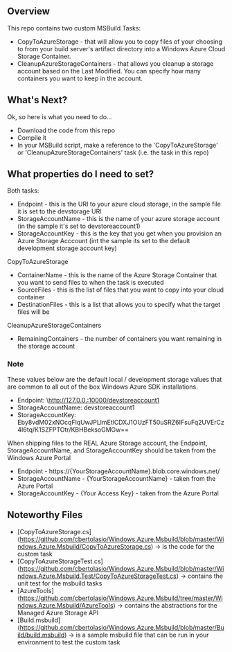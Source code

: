 ## Overview 

This repo contains two custom MSBuild Tasks:
* CopyToAzureStorage - that will allow you to copy files of your choosing to from your build server's artifact directory into a Windows Azure Cloud Storage Container.
* CleanupAzureStorageContainers - that allows you cleanup a storage account based on the Last Modified. You can specify how many containers you want to keep in the account.

## What's Next?

Ok, so here is what you need to do...

* Download the code from this repo
* Compile it
* In your MSBuild script, make a reference to the 'CopyToAzureStorage' or 'CleanupAzureStorageContainers' task (i.e. the task in this repo)

## What properties do I need to set?
Both tasks:
* Endpoint - this is the URI to your azure cloud storage, in the sample file it is set to the devstorage URI
* StorageAccountName - this is the name of your azure storage account (in the sample it's set to devstoreaccount1)
* StorageAccountKey - this is the key that you get when you provision an Azure Storage Acccount (int the sample its set to the default development storage account key)

CopyToAzureStorage
* ContainerName - this is the name of the Azure Storage Container that you want to send files to when the task is executed
* SourceFiles - this is the list of files that you want to copy into your cloud container
* DestinationFiles - this is a list that allows you to specify what the target files will be

CleanupAzureStorageContainers
* RemainingContainers - the number of containers you want remaining in the storage account

### Note #

These values below are the default local / development storage values that are common to all out of the box Windows Azure SDK installations.

* Endpoint: \http://127.0.0.:10000/devstoreaccount1
* StorageAccountName: devstoreaccount1
* StorageAccountKey: Eby8vdM02xNOcqFlqUwJPLlmEtlCDXJ1OUzFT50uSRZ6IFsuFq2UVErCz4I6tq/K1SZFPTOtr/KBHBeksoGMGw==

When shipping files to the REAL Azure Storage account, the Endpoint, StorageAccountName, and StorageAccountKey should be taken from the Windows Azure Portal

* Endpoint - https://{YourStorageAccountName}.blob.core.windows.net/
* StorageAccountName - {YourStorageAccountName} - taken from the Azure Portal
* StorageAccountKey - {Your Access Key} - taken from the Azure Portal

## Noteworthy Files
* [CopyToAzureStorage.cs] (https://github.com/cbertolasio/Windows.Azure.Msbuild/blob/master/Windows.Azure.Msbuild/CopyToAzureStorage.cs) -> is the code for the custom task
* [CopyToAzureStorageTest.cs] (https://github.com/cbertolasio/Windows.Azure.Msbuild/blob/master/Windows.Azure.Msbuild.Test/CopyToAzureStorageTest.cs) -> contains the unit test for the msbuild tasks
* [AzureTools] (https://github.com/cbertolasio/Windows.Azure.Msbuild/tree/master/Windows.Azure.Msbuild/AzureTools) -> contains the abstractions for the Managed Azure Storage API
* [Build.msbuild] (https://github.com/cbertolasio/Windows.Azure.Msbuild/blob/master/Build/build.msbuild) -> is a sample msbuild file that can be run in your environment to test the custom task